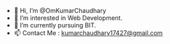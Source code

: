 - 👋 Hi, I’m @OmKumarChaudhary
- 👀 I’m interested in Web Development.
- 🌱 I’m currently pursuing BIT.
- 📫 Contact Me : kumarchaudhary17427@gmail.com

<!---
OmKumarr/OmKumarr is a ✨ special ✨ repository because its `README.md` (this file) appears on your GitHub profile.
You can click the Preview link to take a look at your changes.
--->
